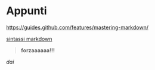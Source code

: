 # Appunti

https://guides.github.com/features/mastering-markdown/

[sintassi markdown](https://guides.github.com/features/mastering-markdown/)

> **forzaaaaaa!!!**

*dai*

